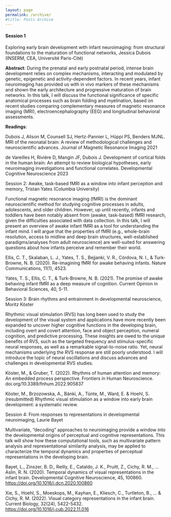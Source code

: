```yaml
---
layout: page
permalink: /archive/
#title: Posts Archive
---
```


<h4> Session 1 </h4>

Exploring early brain development with infant neuroimaging: from structural foundations to the maturation of functional networks, Jessica Dubois (INSERM, CEA, Université Paris-Cité)

<b>Abstract</b>: During the prenatal and early postnatal period, intense brain development relies on complex mechanisms, interacting and modulated by genetic, epigenetic and activity-dependent factors. In recent years, infant neuroimaging has provided us with in vivo markers of these mechanisms and shown the early architecture and progressive maturation of brain networks. In this talk, I will discuss the functional significance of specific anatomical processes such as brain folding and myelination, based on recent studies comparing complementary measures of magnetic resonance imaging (MRI), electroencephalography (EEG) and longitudinal behavioral assessments.

<b>Readings</b>:

Dubois J, Alison M, Counsell SJ, Hertz-Pannier L, Hüppi PS, Benders MJNL. MRI of the neonatal brain: A review of methodological challenges and neuroscientific advances. Journal of Magnetic Resonance Imaging 2021

de Vareilles H, Rivière D, Mangin JF, Dubois J. Development of cortical folds in the human brain: An attempt to review biological hypotheses, early neuroimaging investigations and functional correlates. Developmental Cognitive Neuroscience 2023

Session 2: Awake, task-based fMRI as a window into infant perception and memory, Tristan Yates (Columbia University)

Functional magnetic resonance imaging (fMRI) is the dominant neuroscientific method for studying cognitive processes in adults, adolescents, and older children. However, up until recently, infants and toddlers have been notably absent from (awake, task-based) fMRI research, given the difficulties associated with data collection. In this talk, I will present an overview of awake infant fMRI as a tool for understanding the infant mind. I will argue that the properties of fMRI (e.g., whole-brain resolution, access to midline and deep brain structures, well-established paradigms/analyses from adult neuroscience) are well-suited for answering questions about how infants perceive and remember their world. 

Ellis, C. T., Skalaban, L. J., Yates, T. S., Bejjanki, V. R., Córdova, N. I., & Turk-Browne, N. B. (2020). Re-imagining fMRI for awake behaving infants. Nature Communications, 11(1), 4523.

Yates, T. S., Ellis, C. T., & Turk-Browne, N. B. (2021). The promise of awake behaving infant fMRI as a deep measure of cognition. Current Opinion in Behavioral Sciences, 40, 5-11.

Session 3: Brain rhythms and entrainment in developmental neuroscience, Moritz Köster

Rhythmic visual stimulation (RVS) has long been used to study the development of the visual system and applications have more recently been expanded to uncover higher cognitive functions in the developing brain, including overt and covert attention, face and object perception, numeral cognition, and predictive processing. These insights are owed to the unique benefits of RVS, such as the targeted frequency and stimulus-specific neural responses, as well as a remarkable signal-to-noise ratio. Yet, neural mechanisms underlying the RVS response are still poorly understood. I will introduce the topic of neural oscillations and discuss advances and challenges in developmental RVS studies.

Köster, M., & Gruber, T. (2022). Rhythms of human attention and memory: An embedded process perspective. Frontiers in Human Neuroscience. doi.org/10.3389/fnhum.2022.905837

Köster, M., Brzozowska, A., Bánki, A., Tünte, M., Ward, E. & Hoehl, S. (resubmitted) Rhythmic visual stimulation as a window into early brain development: a systematic review.

Session 4: From responses to representations in developmental neuroimaging, Laurie Bayet

Multivariate, “decoding” approaches to neuroimaging provide a window into the developmental origins of perceptual and cognitive representations. This talk will show how these computational tools, such as multivariate pattern analysis and representational similarity analysis, may be applied to characterize the temporal dynamics and properties of perceptual representations in the developing brain.

Bayet, L., Zinszer, B. D., Reilly, E., Cataldo, J. K., Pruitt, Z., Cichy, R. M., … Aslin, R. N. (2020). Temporal dynamics of visual representations in the infant brain. Developmental Cognitive Neuroscience, 45, 100860. https://doi.org/10.1016/j.dcn.2020.100860

Xie, S., Hoehl, S., Moeskops, M., Kayhan, E., Kliesch, C., Turtleton, B., … & Cichy, R. M. (2022). Visual category representations in the infant brain. Current Biology, 32(24), 5422-5432. https://doi.org/10.1016/j.cub.2022.11.016

